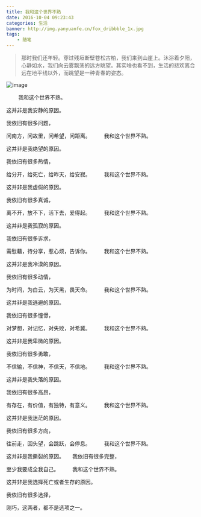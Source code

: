 ```yaml
---
title: 我和这个世界不熟
date: 2016-10-04 09:23:43
categories: 生活
banner: http://img.yanyuanfe.cn/fox_dribbble_1x.jpg
tags:
	- 随笔
---
```



> 那时我们还年轻。穿过残垣断壁苍松古柏，我们来到山崖上。沐浴着夕阳，心静如水，我们向云雾飘荡的远方眺望。其实啥也看不到，生活的悲欢离合远在地平线以外，而眺望是一种青春的姿态。

![image](http://img.yanyuanfe.cn/fox_dribbble_1x.jpg)

<!--more-->

　　
我和这个世界不熟。 

这并非是我安静的原因。 

我依旧有很多问题， 

问南方，问故里，问希望，问距离。 
　　
我和这个世界不熟。 

这并非是我绝望的原因。 

我依旧有很多热情， 

给分开，给死亡，给昨天，给安寂。 
　　
我和这个世界不熟。 

这并非是我虚假的原因。 

我依旧有很多真诚， 

离不开，放不下，活下去，爱得起。 
　　
我和这个世界不熟。 

这并非是我孤寂的原因。 

我依旧有很多诉求， 

需慰藉，待分享，惹心烦，告诉你。 
　　
我和这个世界不熟。 

这并非是我冷漠的原因。 

我依旧有很多动情， 

为时间，为白云，为天黑，畏天命。 
　　
我和这个世界不熟。 

这并非是我逃避的原因。 

我依旧有很多憧憬， 

对梦想，对记忆，对失败，对希冀。 
　　
我和这个世界不熟。 

这并非是我卑微的原因。 

我依旧有很多勇敢， 

不信输，不信神，不信天，不信地。 
　　
我和这个世界不熟。 

这并非是我失落的原因。 

我依旧有很多高昂， 

有存在，有价值，有独特，有意义。 
　　
我和这个世界不熟。 

这并非是我迷茫的原因。 

我依旧有很多方向， 

往前走，回头望，会跳跃，会停息。 
　　
我和这个世界不熟。 

这并非是我撕裂的原因。
　
我依旧有很多完整， 

至少我要成全我自己。 
　　
我和这个世界不熟。 

这并非是我选择死亡或者生存的原因。 

我依旧有很多选择， 

刚巧，这两者，都不是选项之一。 